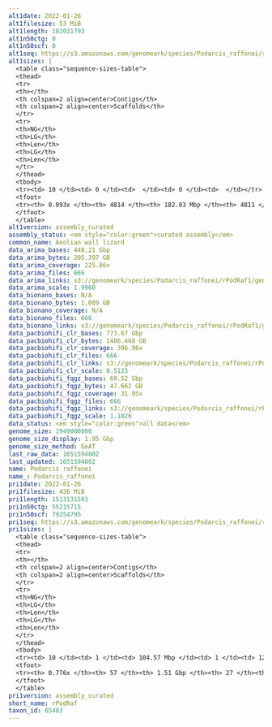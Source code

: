 ```yaml
---
alt1date: 2022-01-26
alt1filesize: 53 MiB
alt1length: 182031793
alt1n50ctg: 0
alt1n50scf: 0
alt1seq: https://s3.amazonaws.com/genomeark/species/Podarcis_raffonei/rPodRaf1/assembly_curated/rPodRaf1.alt.cur.20220126.fasta.gz
alt1sizes: |
  <table class="sequence-sizes-table">
  <thead>
  <tr>
  <th></th>
  <th colspan=2 align=center>Contigs</th>
  <th colspan=2 align=center>Scaffolds</th>
  </tr>
  <tr>
  <th>NG</th>
  <th>LG</th>
  <th>Len</th>
  <th>LG</th>
  <th>Len</th>
  </tr>
  </thead>
  <tbody>
  <tr><td> 10 </td><td> 0 </td><td>  </td><td> 0 </td><td>  </td></tr>  <tr><td> 20 </td><td> 0 </td><td>  </td><td> 0 </td><td>  </td></tr>  <tr><td> 30 </td><td> 0 </td><td>  </td><td> 0 </td><td>  </td></tr>  <tr><td> 40 </td><td> 0 </td><td>  </td><td> 0 </td><td>  </td></tr>  <tr style="background-color:#cccccc;"><td> 50 </td><td> 0 </td><td>  </td><td> 0 </td><td>  </td></tr>  <tr><td> 60 </td><td> 0 </td><td>  </td><td> 0 </td><td>  </td></tr>  <tr><td> 70 </td><td> 0 </td><td>  </td><td> 0 </td><td>  </td></tr>  <tr><td> 80 </td><td> 0 </td><td>  </td><td> 0 </td><td>  </td></tr>  <tr><td> 90 </td><td> 0 </td><td>  </td><td> 0 </td><td>  </td></tr>  <tr><td> 100 </td><td> 0 </td><td>  </td><td> 0 </td><td>  </td></tr>  </tbody>
  <tfoot>
  <tr><th> 0.093x </th><th> 4814 </th><th> 182.03 Mbp </th><th> 4811 </th><th> 182.03 Mbp </th></tr>
  </tfoot>
  </table>
alt1version: assembly_curated
assembly_status: <em style="color:green">curated assembly</em>
common_name: Aeolian wall lizard
data_arima_bases: 440.21 Gbp
data_arima_bytes: 205.397 GB
data_arima_coverage: 225.86x
data_arima_files: 666
data_arima_links: s3://genomeark/species/Podarcis_raffonei/rPodRaf1/genomic_data/arima/<br>
data_arima_scale: 1.9960
data_bionano_bases: N/A
data_bionano_bytes: 1.089 GB
data_bionano_coverage: N/A
data_bionano_files: 666
data_bionano_links: s3://genomeark/species/Podarcis_raffonei/rPodRaf1/genomic_data/bionano/<br>
data_pacbiohifi_clr_bases: 773.67 Gbp
data_pacbiohifi_clr_bytes: 1406.468 GB
data_pacbiohifi_clr_coverage: 396.96x
data_pacbiohifi_clr_files: 666
data_pacbiohifi_clr_links: s3://genomeark/species/Podarcis_raffonei/rPodRaf1/genomic_data/pacbiohifi_clr/<br>
data_pacbiohifi_clr_scale: 0.5123
data_pacbiohifi_fqgz_bases: 60.52 Gbp
data_pacbiohifi_fqgz_bytes: 47.662 GB
data_pacbiohifi_fqgz_coverage: 31.05x
data_pacbiohifi_fqgz_files: 666
data_pacbiohifi_fqgz_links: s3://genomeark/species/Podarcis_raffonei/rPodRaf1/genomic_data/pacbiohifi_fqgz/<br>
data_pacbiohifi_fqgz_scale: 1.1826
data_status: <em style="color:green">all data</em>
genome_size: 1949000000
genome_size_display: 1.95 Gbp
genome_size_method: GoAT
last_raw_data: 1651594802
last_updated: 1651594802
name: Podarcis raffonei
name_: Podarcis_raffonei
pri1date: 2022-01-26
pri1filesize: 436 MiB
pri1length: 1513131503
pri1n50ctg: 55215715
pri1n50scf: 79254795
pri1seq: https://s3.amazonaws.com/genomeark/species/Podarcis_raffonei/rPodRaf1/assembly_curated/rPodRaf1.pri.cur.20220126.fasta.gz
pri1sizes: |
  <table class="sequence-sizes-table">
  <thead>
  <tr>
  <th></th>
  <th colspan=2 align=center>Contigs</th>
  <th colspan=2 align=center>Scaffolds</th>
  </tr>
  <tr>
  <th>NG</th>
  <th>LG</th>
  <th>Len</th>
  <th>LG</th>
  <th>Len</th>
  </tr>
  </thead>
  <tbody>
  <tr><td> 10 </td><td> 1 </td><td> 104.57 Mbp </td><td> 1 </td><td> 127.26 Mbp </td></tr>  <tr><td> 20 </td><td> 3 </td><td> 93.60 Mbp </td><td> 2 </td><td> 124.66 Mbp </td></tr>  <tr><td> 30 </td><td> 6 </td><td> 67.80 Mbp </td><td> 4 </td><td> 102.32 Mbp </td></tr>  <tr><td> 40 </td><td> 9 </td><td> 61.44 Mbp </td><td> 6 </td><td> 93.62 Mbp </td></tr>  <tr style="background-color:#cccccc;"><td> 50 </td><td> 12 </td><td style="background-color:#88ff88;"> 55.22 Mbp </td><td> 9 </td><td style="background-color:#88ff88;"> 79.25 Mbp </td></tr>  <tr><td> 60 </td><td> 16 </td><td> 43.50 Mbp </td><td> 11 </td><td> 61.44 Mbp </td></tr>  <tr><td> 70 </td><td> 23 </td><td> 17.46 Mbp </td><td> 15 </td><td> 45.10 Mbp </td></tr>  <tr><td> 80 </td><td> 0 </td><td>  </td><td> 0 </td><td>  </td></tr>  <tr><td> 90 </td><td> 0 </td><td>  </td><td> 0 </td><td>  </td></tr>  <tr><td> 100 </td><td> 0 </td><td>  </td><td> 0 </td><td>  </td></tr>  </tbody>
  <tfoot>
  <tr><th> 0.776x </th><th> 57 </th><th> 1.51 Gbp </th><th> 27 </th><th> 1.51 Gbp </th></tr>
  </tfoot>
  </table>
pri1version: assembly_curated
short_name: rPodRaf
taxon_id: 65483
---
```

